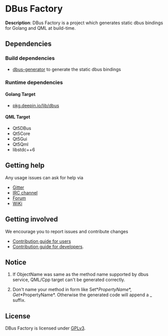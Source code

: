 # DBus Factory

**Description**: DBus Factory is a project which generates static dbus bindings for Golang and QML at build-time.

## Dependencies

### Build dependencies

- [dbus-generator](https://github.com/linuxdeepin/go-dbus-generator) to generate the static dbus bindings

### Runtime dependencies

#### Golang Target

-  [pkg.deepin.io/lib/dbus](https://github.com/linuxdeepin/go-lib/tree/master/dbus)

#### QML Target

- Qt5DBus
- Qt5Core
- Qt5Gui
- Qt5Qml
- libstdc++6

## Getting help

Any usage issues can ask for help via

* [Gitter](https://gitter.im/orgs/linuxdeepin/rooms)
* [IRC channel](https://webchat.freenode.net/?channels=deepin)
* [Forum](https://bbs.deepin.org)
* [WiKi](http://wiki.deepin.org/)

## Getting involved

We encourage you to report issues and contribute changes

* [Contribution guide for users](http://wiki.deepin.org/index.php?title=Contribution_Guidelines_for_Users)
* [Contribution guide for developers](http://wiki.deepin.org/index.php?title=Contribution_Guidelines_for_Developers).

## Notice

1. If ObjectName was same as the method name supported by dbus service,
   QML/Cpp target can't be generated correctly.

2. Don't name your method in form like Set*$PropertyName*, Get*$PropertyName*. Otherwise the generated code will append a \_ suffix.

## License

DBus Factory is licensed under [GPLv3](LICENSE).
